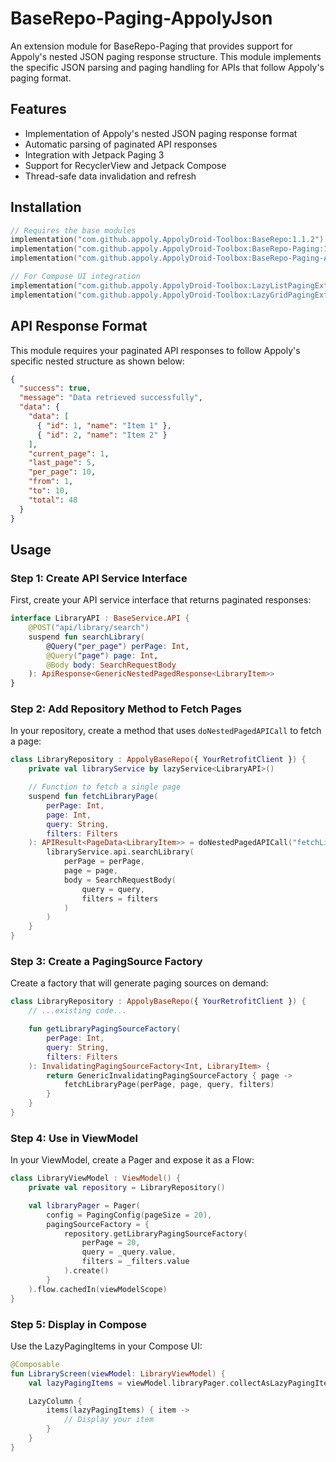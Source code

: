 # BaseRepo-Paging-AppolyJson

An extension module for BaseRepo-Paging that provides support for Appoly's nested JSON paging response structure. This module implements the specific JSON parsing and paging handling for APIs that
follow Appoly's paging format.

## Features

- Implementation of Appoly's nested JSON paging response format
- Automatic parsing of paginated API responses
- Integration with Jetpack Paging 3
- Support for RecyclerView and Jetpack Compose
- Thread-safe data invalidation and refresh

## Installation

```gradle.kts
// Requires the base modules
implementation("com.github.appoly.AppolyDroid-Toolbox:BaseRepo:1.1.2")
implementation("com.github.appoly.AppolyDroid-Toolbox:BaseRepo-Paging:1.1.2")
implementation("com.github.appoly.AppolyDroid-Toolbox:BaseRepo-Paging-AppolyJson:1.1.2")

// For Compose UI integration
implementation("com.github.appoly.AppolyDroid-Toolbox:LazyListPagingExtensions:1.1.2") // For LazyColumn
implementation("com.github.appoly.AppolyDroid-Toolbox:LazyGridPagingExtensions:1.1.2") // For LazyGrid
```

## API Response Format

This module requires your paginated API responses to follow Appoly's specific nested structure as shown below:

```json
{
  "success": true,
  "message": "Data retrieved successfully",
  "data": {
    "data": [
      { "id": 1, "name": "Item 1" },
      { "id": 2, "name": "Item 2" }
    ],
    "current_page": 1,
    "last_page": 5,
    "per_page": 10,
    "from": 1,
    "to": 10,
    "total": 48
  }
}
```

## Usage

### Step 1: Create API Service Interface

First, create your API service interface that returns paginated responses:

```kotlin
interface LibraryAPI : BaseService.API {
    @POST("api/library/search")
    suspend fun searchLibrary(
        @Query("per_page") perPage: Int,
        @Query("page") page: Int,
        @Body body: SearchRequestBody
    ): ApiResponse<GenericNestedPagedResponse<LibraryItem>>
}
```

### Step 2: Add Repository Method to Fetch Pages

In your repository, create a method that uses `doNestedPagedAPICall` to fetch a page:

```kotlin
class LibraryRepository : AppolyBaseRepo({ YourRetrofitClient }) {
    private val libraryService by lazyService<LibraryAPI>()

    // Function to fetch a single page
    suspend fun fetchLibraryPage(
        perPage: Int,
        page: Int,
        query: String,
        filters: Filters
    ): APIResult<PageData<LibraryItem>> = doNestedPagedAPICall("fetchLibraryPage") {
        libraryService.api.searchLibrary(
            perPage = perPage,
            page = page,
            body = SearchRequestBody(
                query = query,
                filters = filters
            )
        )
    }
}
```

### Step 3: Create a PagingSource Factory

Create a factory that will generate paging sources on demand:

```kotlin
class LibraryRepository : AppolyBaseRepo({ YourRetrofitClient }) {
    // ...existing code...

    fun getLibraryPagingSourceFactory(
        perPage: Int,
        query: String,
        filters: Filters
    ): InvalidatingPagingSourceFactory<Int, LibraryItem> {
        return GenericInvalidatingPagingSourceFactory { page ->
            fetchLibraryPage(perPage, page, query, filters)
        }
    }
}
```

### Step 4: Use in ViewModel

In your ViewModel, create a Pager and expose it as a Flow:

```kotlin
class LibraryViewModel : ViewModel() {
    private val repository = LibraryRepository()

    val libraryPager = Pager(
        config = PagingConfig(pageSize = 20),
        pagingSourceFactory = {
            repository.getLibraryPagingSourceFactory(
                perPage = 20,
                query = _query.value,
                filters = _filters.value
            ).create()
        }
    ).flow.cachedIn(viewModelScope)
}
```

### Step 5: Display in Compose

Use the LazyPagingItems in your Compose UI:

```kotlin
@Composable
fun LibraryScreen(viewModel: LibraryViewModel) {
    val lazyPagingItems = viewModel.libraryPager.collectAsLazyPagingItems()

    LazyColumn {
        items(lazyPagingItems) { item ->
            // Display your item
        }
    }
}
```
